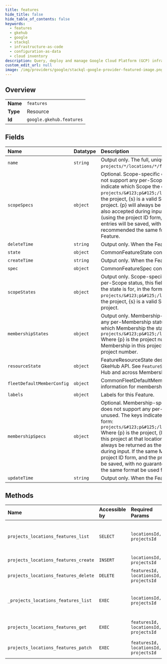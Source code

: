 ```yaml
---
title: features
hide_title: false
hide_table_of_contents: false
keywords:
  - features
  - gkehub
  - google    
  - stackql
  - infrastructure-as-code
  - configuration-as-data
  - cloud inventory
description: Query, deploy and manage Google Cloud Platform (GCP) infrastructure and resources using SQL
custom_edit_url: null
image: /img/providers/google/stackql-google-provider-featured-image.png
---
```

  
    

## Overview
<table><tbody>
<tr><td><b>Name</b></td><td><code>features</code></td></tr>
<tr><td><b>Type</b></td><td>Resource</td></tr>
<tr><td><b>Id</b></td><td><code>google.gkehub.features</code></td></tr>
</tbody></table>

## Fields
| Name | Datatype | Description |
|:-----|:---------|:------------|
| `name` | `string` | Output only. The full, unique name of this Feature resource in the format `projects/*/locations/*/features/*`. |
| `scopeSpecs` | `object` | Optional. Scope-specific configuration for this Feature. If this Feature does not support any per-Scope configuration, this field may be unused. The keys indicate which Scope the configuration is for, in the form: `projects/&#123;p&#125;/locations/global/scopes/&#123;s&#125;` Where &#123;p&#125; is the project, &#123;s&#125; is a valid Scope in this project. &#123;p&#125; WILL match the Feature's project. &#123;p&#125; will always be returned as the project number, but the project ID is also accepted during input. If the same Scope is specified in the map twice (using the project ID form, and the project number form), exactly ONE of the entries will be saved, with no guarantees as to which. For this reason, it is recommended the same format be used for all entries when mutating a Feature. |
| `deleteTime` | `string` | Output only. When the Feature resource was deleted. |
| `state` | `object` | CommonFeatureState contains Hub-wide Feature status information. |
| `createTime` | `string` | Output only. When the Feature resource was created. |
| `spec` | `object` | CommonFeatureSpec contains Hub-wide configuration information |
| `scopeStates` | `object` | Output only. Scope-specific Feature status. If this Feature does report any per-Scope status, this field may be unused. The keys indicate which Scope the state is for, in the form: `projects/&#123;p&#125;/locations/global/scopes/&#123;s&#125;` Where &#123;p&#125; is the project, &#123;s&#125; is a valid Scope in this project. &#123;p&#125; WILL match the Feature's project. |
| `membershipStates` | `object` | Output only. Membership-specific Feature status. If this Feature does report any per-Membership status, this field may be unused. The keys indicate which Membership the state is for, in the form: `projects/&#123;p&#125;/locations/&#123;l&#125;/memberships/&#123;m&#125;` Where &#123;p&#125; is the project number, &#123;l&#125; is a valid location and &#123;m&#125; is a valid Membership in this project at that location. &#123;p&#125; MUST match the Feature's project number. |
| `resourceState` | `object` | FeatureResourceState describes the state of a Feature *resource* in the GkeHub API. See `FeatureState` for the "running state" of the Feature in the Hub and across Memberships. |
| `fleetDefaultMemberConfig` | `object` | CommonFleetDefaultMemberConfigSpec contains default configuration information for memberships of a fleet |
| `labels` | `object` | Labels for this Feature. |
| `membershipSpecs` | `object` | Optional. Membership-specific configuration for this Feature. If this Feature does not support any per-Membership configuration, this field may be unused. The keys indicate which Membership the configuration is for, in the form: `projects/&#123;p&#125;/locations/&#123;l&#125;/memberships/&#123;m&#125;` Where &#123;p&#125; is the project, &#123;l&#125; is a valid location and &#123;m&#125; is a valid Membership in this project at that location. &#123;p&#125; WILL match the Feature's project. &#123;p&#125; will always be returned as the project number, but the project ID is also accepted during input. If the same Membership is specified in the map twice (using the project ID form, and the project number form), exactly ONE of the entries will be saved, with no guarantees as to which. For this reason, it is recommended the same format be used for all entries when mutating a Feature. |
| `updateTime` | `string` | Output only. When the Feature resource was last updated. |
## Methods
| Name | Accessible by | Required Params | Description |
|:-----|:--------------|:----------------|:------------|
| `projects_locations_features_list` | `SELECT` | `locationsId, projectsId` | Lists Features in a given project and location. |
| `projects_locations_features_create` | `INSERT` | `locationsId, projectsId` | Adds a new Feature. |
| `projects_locations_features_delete` | `DELETE` | `featuresId, locationsId, projectsId` | Removes a Feature. |
| `_projects_locations_features_list` | `EXEC` | `locationsId, projectsId` | Lists Features in a given project and location. |
| `projects_locations_features_get` | `EXEC` | `featuresId, locationsId, projectsId` | Gets details of a single Feature. |
| `projects_locations_features_patch` | `EXEC` | `featuresId, locationsId, projectsId` | Updates an existing Feature. |

